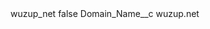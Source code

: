 <?xml version="1.0" encoding="UTF-8"?>
<CustomMetadata xmlns="http://soap.sforce.com/2006/04/metadata" xmlns:xsi="http://www.w3.org/2001/XMLSchema-instance" xmlns:xsd="http://www.w3.org/2001/XMLSchema">
    <label>wuzup_net</label>
    <protected>false</protected>
    <values>
        <field>Domain_Name__c</field>
        <value xsi:type="xsd:string">wuzup.net</value>
    </values>
</CustomMetadata>
